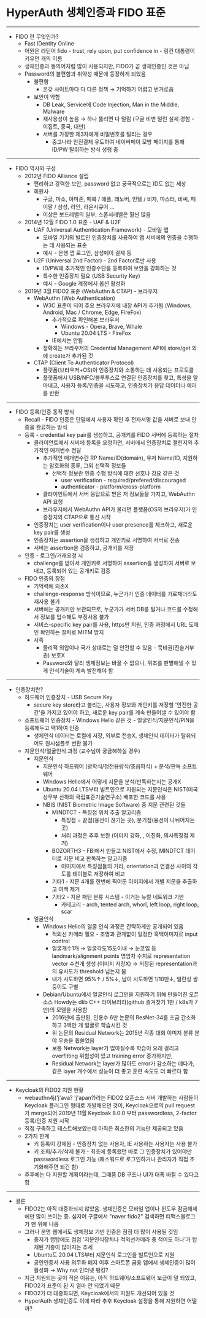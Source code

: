 # HyperAuth 생체인증과 FIDO 표준

---

- FIDO 란 무엇인가?
  - Fast IDentity Online
  - 어원은 라틴어 fido - trust, rely upon, put confidence in - 링컨 대통령이 키우던 개의 이름
  - 생체인증과 동의어처럼 많이 사용되지만, FIDO가 곧 생체인증인 것은 아님
  - Password의 불편함과 취약성 때문에 등장하게 되었음
    - 불편함
      - 온갖 사이트마다 다 다른 정책 → 기억하기 어렵고 번거로움
    - 보안이 약함
      - DB Leak, Service에 Code Injection, Man in the Middle, Malware
      - 재사용성이 높음 → 하나 뚫리면 다 털림 (구글 비번 털린 실제 경험 - 이집트, 중국, 대만)
      - 서버를 가장한 제3자에게 비밀번호를 털리는 경우
        - 중고나라 안전결제 유도하여 네이버페이 모방 페이지를 통해 ID/PW 탈취하는 방식 성행 중

---

- FIDO 역사와 구성
  - 2012년 FIDO Alliance 설립
    - 편리하고 강력한 보안, password 없고 궁극적으로는 ID도 없는 세상
    - 회원사
      - 구글, 마소, 아마존, 페북 / 애플, 레노버, 인텔 / 비자, 마스터, 비씨, 페이팔 / 삼성, 라인, 라온시큐어 ...
      - 이상은 보드레벨의 일부, 스폰서레벨은 훨씬 많음
  - 2014년 12월 FIDO 1.0 표준 - UAF & U2F
    - UAF (Universal Authentication Framework) - 모바일 앱
      - 모바일 기기의 빌트인 인증장치를 사용하여 앱 서버에의 인증을 수행하는 데 사용되는 표준
      - 예시 - 은행 앱 로그인, 삼성페이 결제 등
    - U2F (Universal 2nd Factor) - 2nd Factor로만 사용
      - ID/PW에 추가적인 인증수단을 등록하여 보안을 강화하는 것
      - 특수한 인증장치 필요 (USB Security Key)
      - 예시 - Google 계정에서 옵션 활성화
  - 2019년 3월 FIDO2 표준 (WebAuthn & CTAP) - 브라우저
    - WebAuthn (Web Authentication)
      - W3C 표준이 되어 주요 브라우저에 내장 API가 추가됨 (Windows, Android, Mac / Chrome, Edge, FireFox)
        - 추가적으로 확인해본 브라우저
          - Windows - Opera, Brave, Whale
          - Ubuntu 20.04 LTS - FireFox
        - IE에서는 안됨
      - 정확히는 브라우저의 Credential Management API에 store/get 외에 create가 추가된 것
    - CTAP (Client To Authenticator Protocol)
      - 플랫폼(브라우저+OS)이 인증장치와 소통하는 데 사용되는 프로토콜
      - 플랫폼에서 USB/NFC/블루투스로 연결된 인증장치를 찾고, 특성을 알아내고, 사용자 등록/인증을 시도하고, 인증장치가 응답 데이터나 에러를 반환

---

- FIDO 등록/인증 동작 방식
  - Recall - FIDO 인증은 단말에서 사용자 확인 후 전자서명 값을 서버로 보내 인증을 완료하는 방식
  - 등록 - credential key pair를 생성하고, 공개키를 FIDO 서버에 등록하는 절차
    - 클라이언트에서 서버에 등록을 요청하면, 서버에서 인증장치로 챌린지와 추가적인 매개변수 전달
      - 추가적인 매개변수란 RP Name/ID(domain), 유저 Name/ID, 지원하는 암호화의 종류, 그외 선택적 정보들
        - 선택적 정보란 인증 수행 방식에 대한 선호나 강요 같은 것
          - user verification - required/prefered/discouraged
          - authenticator - platform/cross-platform
      - 클라이언트에서 서버 응답으로 받은 저 정보들을 가지고, WebAuthn API 요청
      - 브라우저에서 WebAuthn API가 불리면 플랫폼(OS와 브라우저)가 인증장치와 CTAP으로 통신 시작
    - 인증장치는 user verification이나 user presence를 체크하고, 새로운 key pair를 생성
    - 인증장치는 assertion을 생성하고 개인키로 서명하여 서버로 전송
    - 서버는 assertion을 검증하고, 공개키를 저장
  - 인증 - 로그인/거래요청 시
    - challenge를 받아서 개인키로 서명하여 assertion을 생성하여 서버로 보내고, 등록되어 있는 공개키로 검증
  - FIDO 인증의 장점
    - 기억력에 의존X
    - challenge-response 방식이므로, 누군가가 인증 데이터를 가로채더라도 재사용 불가
    - 서버에는 공개키만 보관되므로, 누군가가 서버 DB를 털거나 코드를 수정해서 정보를 입수해도 부정사용 불가
    - 서비스-specific key pair를 사용, https만 지원, 인증 과정에서 URL 도메인 확인하는 절차로 MITM 방지
    - 사족
      - 물리적 외압이나 국가 상대로는 덜 안전할 수 있음 - 묵비권(진술거부권) 보호X
      - Password와 달리 생체정보는 바꿀 수 없으니, 위조를 판별해낼 수 있게 인식기술이 계속 발전해야 함

---

- 인증장치란?
  - 하드웨어 인증장치 - USB Secure Key
    - secure key store라고 불리는, 사용자 정보와 개인키를 저장할 '안전한 공간'을 가지고 있어야 하고, 새로운 key pair를 계속 만들어낼 수 있어야 함
  - 소프트웨어 인증장치 - Windows Hello 같은 것 - 얼굴인식/지문인식/PIN을 등록해두고 택1하여 인증
    - 생체인식 데이터는 로컬에 저장, 외부로 전송X, 생체인식 데이터가 탈취되어도 원시샘플로 변환 불가
  - 지문인식/얼굴인식 과정 (교수님이 궁금해하실 경우)
    - 지문인식
      - 지문인식 하드웨어 (광학식/정전용량식/초음파식) + 분석/판독 소프트웨어
      - Windows Hello에서 어떻게 지문을 분석/판독하는지는 공개X
      - Ubuntu 20.04 LTS부터 빌트인으로 지원되는 지문인식은 NIST(미국 상무부 산하의 국립표준기술연구소) 배포한 코드를 사용
      - NBIS (NIST Biometric Image Software) 중 지문 관련된 것들
        - MINDTCT - 특징점 위치 추출 알고리즘
          - 특징점 = 끝점(융선이 끊기는 곳), 분기점(융선이 나뉘어지는 곳)
          - 처리 과정은 추후 보완 (이미지 강화, , 이진화, 의사특징점 제거)
        - BOZORTH3 - FBI에서 만들고 NIST에서 수정, MINDTCT 데이터로 지문 비교 판독하는 알고리즘
          - 이미지에서 특징점들의 거리, orientation과 연결선 사이의 각도를 테이블로 저장하여 비교
        - 기타1 - 지문 4개를 한번에 찍어둔 이미지에서 개별 지문을 추출하고 여백 제거
        - 기타2 - 지문 패턴 분류 시스템 - 이거는 뉴럴 네트워크 기반
          - 카테고리 - arch, tented arch, whorl, left loop, right loop, scar
    - 얼굴인식
      - Windows Hello의 얼굴 인식 과정은 간략하게만 공개되어 있음
        - 적외선 카메라 필요 - 조명과 관계없이 일정한 흑백이미지로 input control
        - 얼굴개수1개 → 얼굴각도15도이내 → 눈코입 등 landmark/alignment points 명암차 수치로 representation vector 수천개 생성 (이미지 저장X) → 저장된 representation과의 유사도가 threshold 넘는지 봄
        - 내가 시도하면 95%↑ / 5%↓, 남이 시도하면 1/10만↓, 일란성 쌍둥이도 구별
      - Debian/Ubuntu에서 얼굴인식 로그인을 지원하기 위해 만들어진 오픈소스 Howdy는 dlib C++ 라이브러리(github 즐겨찾기 1만 / k8s가 7만)의 모델을 사용함
        - 2016년에 출판된, 인용수 6만 논문의 ResNet-34를 조금 간소화하고 3백만 개 얼굴로 학습시킨 것
        - 위 논문의 Residual Network는 2015년 각종 대회 이미지 분류 분야 우승을 휩쓸었음
        - 보통 Network는 layer가 많아질수록 학습이 오래 걸리고 overfitting 위험성이 있고 training error 증가하지만,
        - Residual Network는 layer가 많아도 error가 감소하는 데다가, 같은 layer 개수에서 성능이 더 좋고 훈련 속도도 더 빠르다 함

---

- Keycloak의 FIDO2 지원 현황
  - webauthn4j('j'ava? 'j'apan?)라는 FIDO2 오픈소스 서버 개발하는 사람들이 Keycloak 플러그인 형태로 개발해오던 것이, Keycloak으로의 pull request가 merge되어 2019년 11월 Keycloak 8.0.0 부터 passwordless, 2-factor 등록/인증 지원 시작
  - 직접 구축하고 테스트해보았는데 아직은 최소한의 기능만 제공되고 있음
  - 2가지 한계
    - 키 등록이 강제됨 - 인증장치 없는 사용자, IE 사용하는 사용자는 사용 불가
    - 키 조회/추가/삭제 불가 - 최초에 등록했던 바로 그 인증장치가 있어야만 passwordless 로그인 가능 (패스워드로 로그인하거나 관리자가 직접 초기화해주면 되긴 함)
  - 추후에는 다 지원할 계획이라는데, 그때쯤 DB 구조나 UI가 대폭 바뀔 수 있다고 함

---

- 결론
  - FIDO2는 아직 대중화되지 않았음. 생체인증은 모바일 앱이나 윈도우 잠금해제에만 많이 쓰이는 중. 심지어 구글에서 "naver fido2" 검색하면 티맥스블로그가 맨 위에 나옴
  - 그러나 분명 웹에서도 생체정보 기반 인증은 점점 더 많이 사용될 것임
    - 중저가 랩탑에도 점점 '지문인식장치나 적외선카메라 중 적어도 하나'가 탑재된 기종이 많아지는 추세
    - Ubuntu도 20.04 LTS부터 지문인식 로그인을 빌트인으로 지원
    - 공인인증서 사용 의무화 폐지 이후 스마트폰 금융 앱에서 생체인증이 많이 활성화 → Why not 인터넷 뱅킹?
  - 지금 지원되는 곳이 적은 이유는, 아직 하드웨어/소프트웨어 보급이 덜 되었고, FIDO2가 표준이 된 지 얼마 안 되었기 때문
  - FIDO2가 더 대중화되면, Keycloak에서의 지원도 개선되어 있을 것
  - HyperAuth 생체인증도 이에 따라 추후 Keycloak 설정을 통해 지원하면 어떨까?
